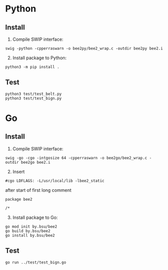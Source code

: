 # Python

## Install

1. Compile SWIP interface:
```
swig -python -cpperraswarn -o bee2py/bee2_wrap.c -outdir bee2py bee2.i 
```
2. Install package to Python:
```
python3 -m pip install .
```

## Test
```
python3 test/test_belt.py 
python3 test/test_bign.py 
```

# Go

## Install

1. Compile SWIP interface:
```
swig -go -cgo -intgosize 64 -cpperraswarn -o bee2go/bee2_wrap.c -outdir bee2go bee2.i 
```
2. Insert 
```
#cgo LDFLAGS: -L/usr/local/lib -lbee2_static
```
after start of first long comment
```
package bee2

/*
```
3. Install package to Go:
```
go mod init by.bsu/bee2
go build by.bsu/bee2
go install by.bsu/bee2
```

## Test
```
go run ../test/test_bign.go
```
